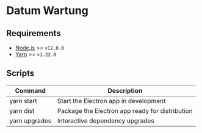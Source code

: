 # Datum Wartung

## Requirements
- [Node.js](https://nodejs.org/en/) >= `v12.0.0`
- [Yarn](https://classic.yarnpkg.com/en/docs/install) >= `v1.22.0`

## Scripts
Command | Description
--- | ---
yarn start | Start the Electron app in development
yarn dist | Package the Electron app ready for distribution
yarn upgrades | Interactive dependency upgrades
